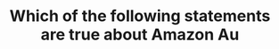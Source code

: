 ---
layout: all-exams
title: "Which of the following statements are true about Amazon Au"
blurb: "Both Amazon Aurora and RDS are relational database offerings. But Aurora only supports MySQL and PostgreSQL. Amazon Aurora is a relational database offe"
quid: 248
---